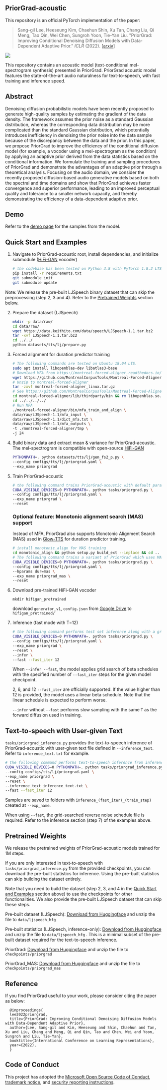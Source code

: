 ## PriorGrad-acoustic

This repository is an official PyTorch implementation of the paper:

> Sang-gil Lee, Heeseung Kim, Chaehun Shin, Xu Tan, Chang Liu, Qi Meng, Tao Qin, Wei Chen, Sungroh Yoon, Tie-Yan Liu. "PriorGrad: Improving Conditional Denoising Diffusion Models with Data-Dependent Adaptive Prior." _ICLR_ (2022).
>[[arxiv]](https://arxiv.org/abs/2106.06406)
>

![](./pics/priorgrad_am.png)

This repository contains an acoustic model (text-conditional mel-spectrogram synthesis) presented in PriorGrad. PriorGrad acoustic model features the state-of-the-art audio naturalness for text-to-speech, with fast training and inference speed. 

## Abstract
Denoising diffusion probabilistic models have been recently proposed to generate high-quality samples by estimating the gradient of the data density. The framework assumes the prior noise as a standard Gaussian distribution, whereas the corresponding data distribution may be more complicated than the standard Gaussian distribution, which potentially introduces inefficiency in denoising the prior noise into the data sample because of the discrepancy between the data and the prior. In this paper, we propose PriorGrad to improve the efficiency of the conditional diffusion model (for example, a vocoder using a mel-spectrogram as the condition) by applying an adaptive prior derived from the data statistics based on the conditional information. We formulate the training and sampling procedures of PriorGrad and demonstrate the advantages of an adaptive prior through a theoretical analysis. Focusing on the audio domain, we consider the recently proposed diffusion-based audio generative models based on both the spectral and time domains and show that PriorGrad achieves faster convergence and superior performance, leading to an improved perceptual quality and tolerance to a smaller network capacity, and thereby demonstrating the efficiency of a data-dependent adaptive prior.

## Demo

Refer to the [demo page](https://speechresearch.github.io/priorgrad/) for the samples from the model.

## Quick Start and Examples

1. Navigate to PriorGrad-acoustic root, install dependencies, and initialize submodule ([HiFi-GAN](https://github.com/jik876/hifi-gan) vocoder)
   ```bash
   # the codebase has been tested on Python 3.8 with PyTorch 1.8.2 LTS and 1.10.2 conda binaries
   pip install -r requirements.txt
   git submodule init
   git submodule update
   ```

Note: We release the pre-built LJSpeech binary dataset that can skip the preprocessing (step 2, 3 and 4). Refer to the [Pretrained Weights](#pretrained-weights) section below.

2. Prepare the dataset (LJSpeech)
   ```bash
   mkdir -p data/raw/
   cd data/raw/
   wget https://data.keithito.com/data/speech/LJSpeech-1.1.tar.bz2
   tar -xvf LJSpeech-1.1.tar.bz2
   cd ../../
   python datasets/tts/lj/prepare.py
   ```
3. Forced alignment for duration predictor training
   ```bash
   # The following commands are tested on Ubuntu 18.04 LTS.
   sudo apt install libopenblas-dev libatlas3-base
   # Download MFA from https://montreal-forced-aligner.readthedocs.io/en/stable/aligning.html
   wget https://github.com/MontrealCorpusTools/Montreal-Forced-Aligner/releases/download/v1.0.1/montreal-forced-aligner_linux.tar.gz
   # Unzip to montreal-forced-aligner
   tar -zxvf montreal-forced-aligner_linux.tar.gz
   # See https://github.com/MontrealCorpusTools/Montreal-Forced-Aligner/issues/149 regarding this fix
   cd montreal-forced-aligner/lib/thirdparty/bin && rm libopenblas.so.0 && ln -s ../../libopenblasp-r0-8dca6697.3.0.dev.so libopenblas.so.0
   cd ../../../../
   # Run MFA
   ./montreal-forced-aligner/bin/mfa_train_and_align \
   data/raw/LJSpeech-1.1/mfa_input \
   data/raw/LJSpeech-1.1/dict_mfa.txt \
   data/raw/LJSpeech-1.1/mfa_outputs \
   -t ./montreal-forced-aligner/tmp \
   -j 24
   ```

4. Build binary data and extract mean & variance for PriorGrad-acoustic. The mel-spectrogram is compatible with open-source [HiFi-GAN](https://github.com/jik876/hifi-gan)

   ```bash
   PYTHONPATH=. python datasets/tts/lj/gen_fs2_p.py \
   --config configs/tts/lj/priorgrad.yaml \
   --exp_name priorgrad
   ```

5. Train PriorGrad-acoustic
   ```bash
   # the following command trains PriorGrad-acoustic with default parameters defined in configs/tts/lj/priorgrad.yaml
   CUDA_VISIBLE_DEVICES=0 PYTHONPATH=. python tasks/priorgrad.py \
   --config configs/tts/lj/priorgrad.yaml \
   --exp_name priorgrad \
   --reset
   ```
   
   ### Optional feature: Monotonic alignment search (MAS) support
   Instead of MFA, PriorGrad also supports Monotonic Alignment Search (MAS) used in [Glow-TTS](https://github.com/jaywalnut310/glow-tts/) for duration predictor training.
      ```bash
      # install monotonic_align for MAS training
      cd monotonic_align && python setup.py build_ext --inplace && cd ..
      # The following command trains a variant of PriorGrad which uses MAS for training the duration predictor.
      CUDA_VISIBLE_DEVICES=0 PYTHONPATH=. python tasks/priorgrad.py \
      --config configs/tts/lj/priorgrad.yaml \
      --hparams dur=mas \
      --exp_name priorgrad_mas \
      --reset
      ```

6. Download pre-trained HiFi-GAN vocoder
    ```
    mkdir hifigan_pretrained
    ```
    download `generator_v1`, `config.json` from [Google Drive](https://drive.google.com/drive/folders/1XtZ_AaYIsnx1zh_HxhrG5SZ6MUJV59gm) to `hifigan_pretrained/`

   
7. Inference (fast mode with T=12)
   ```bash
   # the following command performs test set inference along with a grid search of the reverse noise schedule. 
   CUDA_VISIBLE_DEVICES=0 PYTHONPATH=. python tasks/priorgrad.py \
   --config configs/tts/lj/priorgrad.yaml \
   --exp_name priorgrad \
   --reset \
   --infer \
   --fast --fast_iter 12
   ```
   
   When `--infer --fast`, the model applies grid search of beta schedules with the specified number of `--fast_iter` steps for the given model checkpoint.
   
   2, 6, and 12 `--fast_iter` are officially supported. If the value higher than 12 is provided, the model uses a linear beta schedule. Note that the linear schedule is expected to perform worse.
   
   `--infer` without `--fast` performs slow sampling with the same `T` as the forward diffusion used in training.

## Text-to-speech with User-given Text

`tasks/priorgrad_inference.py` provides the text-to-speech inference of PriorGrad-acoustic with user-given text file defined in `--inference_text`. Refer to `inference_text.txt` for example.
   ```bash
   # the following command performs text-to-speech inference from inference_text.txt
   CUDA_VISIBLE_DEVICES=0 PYTHONPATH=. python tasks/priorgrad_inference.py \
   --config configs/tts/lj/priorgrad.yaml \
   --exp_name priorgrad \
   --reset \
   --inference_text inference_text.txt \
   --fast --fast_iter 12
   ```

Samples are saved to folders with `inference_(fast_iter)_(train_step)`  created at `--exp_name`.

When using `--fast`, the grid-searched reverse noise schedule file is required. Refer to the inference section (step 7) of the examples above.  



## Pretrained Weights
We release the pretrained weights of PriorGrad-acoustic models trained for 1M steps.

If you are only interested in text-to-speech with `tasks/priorgrad_inference.py` from the provided checkpoints, you can download the pre-built statistics for inference. Using the pre-built statistics can skip building the dataset entirely.

Note that you need to build the dataset (step 2, 3, and 4 in the [Quick Start and Examples](#quick-start-and-examples) section above) to use the checkpoints for other functionalities. We also provide the pre-built LJSpeech dataset that can skip these steps.

Pre-built dataset (LJSpeech): [Download from Huggingface](https://huggingface.co/neuralspeech/priorgrad/blob/main/ljspeech_hfg_full.zip) and unzip the file to `data/ljspeech_hfg` 

Pre-built statistics (LJSpeech, inference-only): [Download from Huggingface](https://huggingface.co/neuralspeech/priorgrad/blob/main/ljspeech_hfg.zip) and unzip the file to `data/ljspeech_hfg`
. This is a minimal subset of the pre-built dataset required for the text-to-speech inference. 

PriorGrad: [Download from Huggingface](https://huggingface.co/neuralspeech/priorgrad/blob/main/priorgrad_am.zip) and unzip the file to `checkpoints/priorgrad`

PriorGrad_MAS: [Download from Huggingface](https://huggingface.co/neuralspeech/priorgrad/blob/main/priorgrad_am_mas.zip) and unzip the file to `checkpoints/priorgrad_mas`



## Reference
If you find PriorGrad useful to your work, please consider citing the paper as below:

      @inproceedings{
      lee2022priorgrad,
      title={PriorGrad: Improving Conditional Denoising Diffusion Models with Data-Dependent Adaptive Prior},
      author={Lee, Sang-gil and Kim, Heeseung and Shin, Chaehun and Tan, Xu and Liu, Chang and Meng, Qi and Qin, Tao and Chen, Wei and Yoon, Sungroh and Liu, Tie-Yan},
      booktitle={International Conference on Learning Representations},
      year={2022},
      }

## Code of Conduct
This project has adopted the [Microsoft Open Source Code of Conduct](https://opensource.microsoft.com/codeofconduct),
[trademark notice](https://docs.opensource.microsoft.com/releasing/), and [security reporting instructions](https://docs.opensource.microsoft.com/releasing/maintain/security/).
